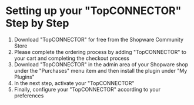 # Setting up your "TopCONNECTOR" Step by Step

1. Download "TopCONNECTOR" for free from the Shopware Community Store
2. Please complete the ordering process by adding "TopCONNECTOR" to your cart and completing the checkout process
3. Download "TopCONNECTOR" in the admin area of your Shopware shop under the "Purchases" menu item and then install the plugin under "My Plugins"
4. In the next step, activate your "TopCONNECTOR"
5. Finally, configure your "TopCONNECTOR" according to your preferences
